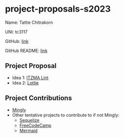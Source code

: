 # project-proposals-s2023

Name: Tattie Chitrakorn

UNI: tc3117

GitHub: [link](https://github.com/tchitrakorn)

GitHub README: [link](https://github.com/tchitrakorn/tchitrakorn/blob/main/README.md)


## Project Proposal
- Idea 1: [ITZMA Lint](https://github.com/tchitrakorn/project-proposals-s2023/blob/hw1/itzma-lint.md)
- Idea 2: [Lottie](https://github.com/tchitrakorn/project-proposals-s2023/blob/hw1/lottie.md)


## Project Contributions
- [Mingly](https://github.com/tchitrakorn/project-proposals-s2023/blob/hw1/mingly-issues.md)
- Other tentative projects to contribute to if not Mingly: 
  - [Sequelize](https://github.com/sequelize/sequelize)
  - [FreeCodeCamp](https://github.com/freeCodeCamp/freeCodeCamp#contributing)
  - [Mermaid](https://github.com/mermaid-js/mermaid)

